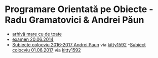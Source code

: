 # Programare Orientată pe Obiecte - Radu Gramatovici & Andrei Păun

- [arhivă mare cu de toate](https://www.dropbox.com/sh/g55adjmyniam6yl/AAA4qQBEego9nSTm1stAKevla?dl=0)
- [examen 20.06.2014](https://www.dropbox.com/s/oi998db6q2bnbzq/Examen%20POO%2020.06.2014.zip?dl=0)
- [Subiecte colocviu 2016-2017 Andrei Paun](https://drive.google.com/drive/u/0/folders/0Bx7Xl3-g3yZ-NUJwTWNoLUsxMXc) via [kitty1592](https://github.com/kitty1592)
-[Subiect colocviu 01.06.2017](https://drive.google.com/file/d/0Bx7Xl3-g3yZ-TWFIWmRjYjFuZ00/view?usp=sharing) via [kitty1592](https://github.com/kitty1592)

